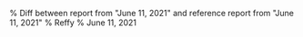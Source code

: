 % Diff between report from "June 11, 2021" and reference report from "June 11, 2021"
% Reffy
% June 11, 2021

